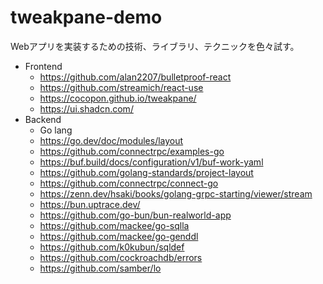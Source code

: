 # tweakpane-demo

Webアプリを実装するための技術、ライブラリ、テクニックを色々試す。

- Frontend
    - https://github.com/alan2207/bulletproof-react
    - https://github.com/streamich/react-use
    - https://cocopon.github.io/tweakpane/
    - https://ui.shadcn.com/
- Backend
    - Go lang
    - https://go.dev/doc/modules/layout
    - https://github.com/connectrpc/examples-go
    - https://buf.build/docs/configuration/v1/buf-work-yaml
    - https://github.com/golang-standards/project-layout
    - https://github.com/connectrpc/connect-go
    - https://zenn.dev/hsaki/books/golang-grpc-starting/viewer/stream
    - https://bun.uptrace.dev/
    - https://github.com/go-bun/bun-realworld-app
    - https://github.com/mackee/go-sqlla
    - https://github.com/mackee/go-genddl
    - https://github.com/k0kubun/sqldef
    - https://github.com/cockroachdb/errors
    - https://github.com/samber/lo